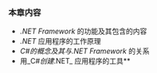 ### **本章内容**


* _.NET Framework_ 的功能及其包含的内容
* _.NET_ 应用程序的工作原理
* _C#_的概念及其与_.NET Framework_ 的关系
* 用_C#_创建_.NET_ 应用程序的工具**

